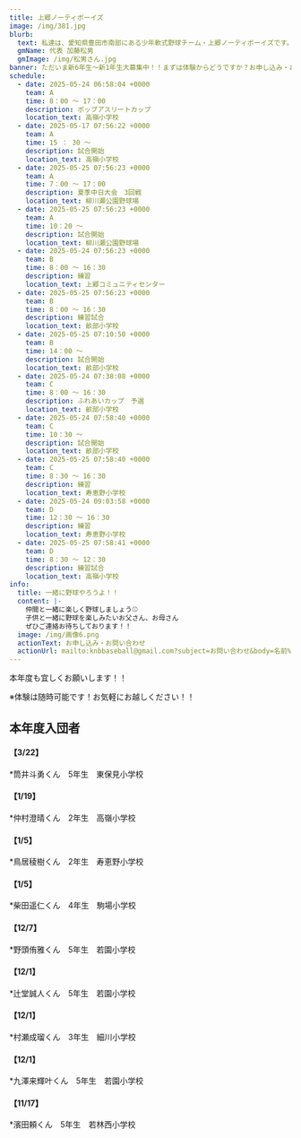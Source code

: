 ```yaml
---
title: 上郷ノーティボーイズ
image: /img/381.jpg
blurb:
  text: 私達は、愛知県豊田市南部にある少年軟式野球チーム・上郷ノーティボーイズです。野球を愛する少年・少女達の夢を育み、軟式野球を正しく指導し、体力向上と礼儀を養成します。また、親友同士の友情と交歓の場を与え、規則正しい明朗な少年・少女を育成することを目的としています。
  gmName: 代表 加藤松男
  gmImage: /img/松男さん.jpg
banner: ただいま新6年生～新1年生大募集中！！まずは体験からどうですか？お申し込み・お問い合わせはお気軽にどうぞ！！
schedule:
  - date: 2025-05-24 06:58:04 +0000
    team: A
    time: 8：00 ～ 17：00
    description: ポップアスリートカップ
    location_text: 高嶺小学校
  - date: 2025-05-17 07:56:22 +0000
    team: A
    time: 15 ： 30 ～
    description: 試合開始
    location_text: 高嶺小学校
  - date: 2025-05-25 07:56:23 +0000
    team: A
    time: 7：00 ～ 17：00
    description: 夏季中日大会　3回戦
    location_text: 柳川瀬公園野球場
  - date: 2025-05-25 07:56:23 +0000
    team: A
    time: 10：20 ～
    description: 試合開始
    location_text: 柳川瀬公園野球場
  - date: 2025-05-24 07:56:23 +0000
    team: B
    time: 8：00 ～ 16：30
    description: 練習
    location_text: 上郷コミュニティセンター
  - date: 2025-05-25 07:56:23 +0000
    team: B
    time: 8：00 ～ 16：30
    description: 練習試合
    location_text: 畝部小学校
  - date: 2025-05-25 07:10:50 +0000
    team: B
    time: 14：00 ～
    description: 試合開始
    location_text: 畝部小学校
  - date: 2025-05-24 07:38:08 +0000
    team: C
    time: 8：00 ～ 16：30
    description: ふれあいカップ　予選
    location_text: 畝部小学校
  - date: 2025-05-24 07:58:40 +0000
    team: C
    time: 10：30 ～
    description: 試合開始
    location_text: 畝部小学校
  - date: 2025-05-25 07:58:40 +0000
    team: C
    time: 8：30 ～ 16：30
    description: 練習
    location_text: 寿恵野小学校
  - date: 2025-05-24 09:03:58 +0000
    team: D
    time: 12：30 ～ 16：30
    description: 練習
    location_text: 寿恵野小学校
  - date: 2025-05-25 07:58:41 +0000
    team: D
    time: 8：30 ～ 12：30
    description: 練習試合
    location_text: 高嶺小学校
info:
  title: 一緒に野球やろうよ！！
  content: |-
    仲間と一緒に楽しく野球しましょう⚾
    子供と一緒に野球を楽しみたいお父さん、お母さん
    ぜひご連絡お待ちしております！！
  image: /img/画像6.png
  actionText: お申し込み・お問い合わせ
  actionUrl: mailto:knbbaseball@gmail.com?subject=お問い合わせ&body=名前%20%3A%0D%0Aふりがな%20%3A%0D%0A電話%20%3A%0D%0A学校名%20%3A%0D%0A学年%20%3A%0D%0Aお問い合せ内容%20%3A（例、体験・見学・入団希望）
---
```

本年度も宜しくお願いします！！


※体験は随時可能です！お気軽にお越しください！！

## 本年度入団者

#### 【3/22】

*筒井斗勇くん　5年生　東保見小学校

#### 【1/19】

*仲村澄晴くん　2年生　高嶺小学校

#### 【1/5】

*鳥居稜樹くん　2年生　寿恵野小学校

#### 【1/5】

*柴田遥仁くん　4年生　駒場小学校

#### 【12/7】

*野頭侑雅くん　5年生　若園小学校

#### 【12/1】

*辻堂誠人くん　5年生　若園小学校

#### 【12/1】

*村瀬成瑠くん　3年生　細川小学校

#### 【12/1】

*九澤来輝叶くん　5年生　若園小学校

#### 【11/17】

*濱田頼くん　5年生　若林西小学校